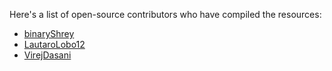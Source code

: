 Here's a list of open-source contributors who have compiled the resources:

- [binaryShrey](https://github.com/binaryshrey)
- [LautaroLobo12](https://github.com/lautarolobo12)
- [VirejDasani](https://github.com/virejdasani)
